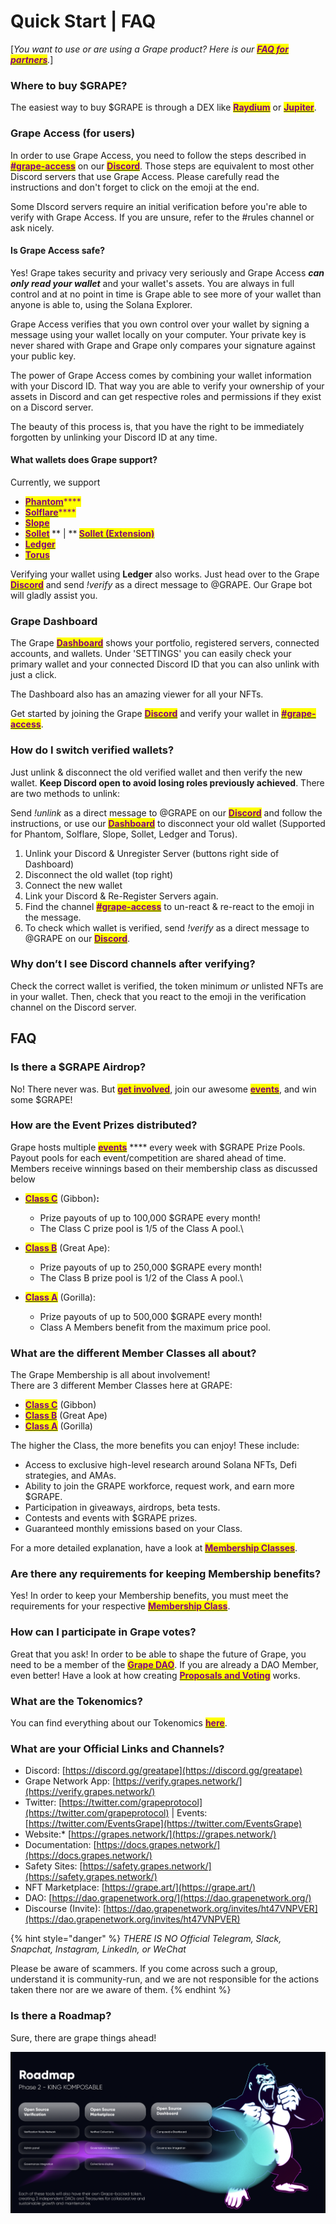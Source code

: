 # Quick Start | FAQ

\[_You want to use or are using a Grape product? Here is our_ [_<mark style="color:purple;">**FAQ for partners**</mark>_](broken-reference)_._]

### Where to buy **$GRAPE?**

The easiest way to buy $GRAPE is through a DEX like [<mark style="color:purple;">**Raydium**</mark>](https://raydium.io/swap) or [<mark style="color:purple;">**Jupiter**</mark>](https://jup.ag).

### Grape Access (for users)

In order to use Grape Access, you need to follow the steps described in [<mark style="color:purple;">**#grape-access**</mark>](https://discord.gg/npd8AK4HXq) on our [<mark style="color:purple;">**Discord**</mark>](https://discord.gg/greatape). Those steps are equivalent to most other Discord servers that use Grape Access. Please carefully read the instructions and don't forget to click on the emoji at the end.

Some DIscord servers require an initial verification before you're able to verify with Grape Access. If you are unsure, refer to the #rules channel or ask nicely.

#### Is Grape Access safe?

Yes! Grape takes security and privacy very seriously and Grape Access _**can only read your wallet**_ and your wallet's assets. You are always in full control and at no point in time is Grape able to see more of your wallet than anyone is able to, using the Solana Explorer.

Grape Access verifies that you own control over your wallet by signing a message using your wallet locally on your computer. Your private key is never shared with Grape and Grape only compares your signature against your public key.

The power of Grape Access comes by combining your wallet information with your Discord ID. That way you are able to verify your ownership of your assets in Discord and can get respective roles and permissions if they exist on a Discord server.

The beauty of this process is, that you have the right to be immediately forgotten by unlinking your Discord ID at any time.

#### What wallets does Grape support?

Currently, we support

* [<mark style="color:purple;">**Phantom**</mark>](https://phantom.app/)<mark style="color:purple;">****</mark>
* [<mark style="color:purple;">**Solflare**</mark>](https://solflare.com/)<mark style="color:purple;">****</mark>
* <mark style="color:purple;">****</mark>[<mark style="color:purple;">**Slope**</mark>](https://slope.finance/)<mark style="color:purple;">****</mark>
* <mark style="color:purple;">****</mark>[<mark style="color:purple;">**Sollet**</mark>](https://www.sollet.io/) <mark style="color:purple;">****</mark>** | **<mark style="color:purple;">****</mark> [<mark style="color:purple;">**Sollet (Extension)**</mark>](https://chrome.google.com/webstore/detail/sollet/fhmfendgdocmcbmfikdcogofphimnkno)<mark style="color:purple;">****</mark>
* <mark style="color:purple;">****</mark>[<mark style="color:purple;">**Ledger**</mark>](https://www.ledger.com/)<mark style="color:purple;">****</mark>
* <mark style="color:purple;">****</mark>[<mark style="color:purple;">**Torus**</mark>](https://toruswallet.io/)<mark style="color:purple;">****</mark>

Verifying your wallet using **Ledger** also works. Just head over to the Grape [<mark style="color:purple;">**Discord**</mark>](https://discord.gg/greatape) and send _!verify_ as a direct message to @GRAPE. Our Grape bot will gladly assist you.

### Grape Dashboard

The Grape [<mark style="color:purple;">**Dashboard**</mark>](https://verify.grapes.network) shows your portfolio, registered servers, connected accounts, and wallets. Under 'SETTINGS' you can easily check your primary wallet and your connected Discord ID that you can also unlink with just a click.

The Dashboard also has an amazing viewer for all your NFTs.

Get started by joining the Grape [<mark style="color:purple;">**Discord**</mark>](https://discord.gg/greatape) and verify your wallet in [<mark style="color:purple;">**#grape-access**</mark>](https://discord.gg/npd8AK4HXq).

### **How do I switch verified wallets?**

Just unlink & disconnect the old verified wallet and then verify the new wallet. **Keep Discord open to avoid losing roles previously achieved**. There are two methods to unlink:

Send _!unlink_ as a direct message to @GRAPE on our [<mark style="color:purple;">**Discord**</mark>](https://discord.gg/greatape) and follow the instructions, or use our   [<mark style="color:purple;">**Dashboard**</mark>](https://verify.grapes.network) to disconnect your old wallet (Supported for Phantom, Solflare, Slope, Sollet, Ledger and Torus).

1. Unlink your Discord & Unregister Server (buttons right side of Dashboard)
2. Disconnect the old wallet (top right)
3. Connect the new wallet&#x20;
4. Link your Discord & Re-Register Servers again.&#x20;
5. Find the channel [<mark style="color:purple;">**#grape-access**</mark>](https://discord.gg/npd8AK4HXq) to un-react & re-react to the emoji in the message.&#x20;
6. To check which wallet is verified, send _!verify_ as a direct message to @GRAPE on our [<mark style="color:purple;">**Discord**</mark>](https://discord.gg/greatape).

### **Why don’t I see Discord channels after verifying?**

Check the correct wallet is verified, the token minimum _or_ unlisted NFTs are in your wallet. Then, check that you react to the emoji in the verification channel on the Discord server.

## FAQ

### **Is there a $GRAPE Airdrop?**

No! There never was. But [<mark style="color:purple;">**get involved**</mark>](../grape-community/get-involved/), join our awesome [<mark style="color:purple;">**events**</mark>](../grape-community/get-involved/community-events.md), and win some $GRAPE!

### **How are the Event Prizes distributed?**

Grape hosts multiple [<mark style="color:purple;">**events**</mark>](../grape-community/get-involved/community-events.md) **** every week with $GRAPE Prize Pools. Payout pools for each event/competition are shared ahead of time. Members receive winnings based on their membership class as discussed below

* [<mark style="color:purple;">**Class C**</mark>](../grape-community/get-involved/membership-classes.md#class-c-gibbon) (Gibbon)**:**
  * Prize payouts of up to 100,000 $GRAPE every month!
  * The Class C prize pool is 1/5 of the Class A pool.\

* [<mark style="color:purple;">**Class B**</mark>](../grape-community/get-involved/membership-classes.md#class-b-great-ape) (Great Ape):&#x20;
  * Prize payouts of up to 250,000 $GRAPE every month!
  * The Class B prize pool is 1/2 of the Class A pool.\

* [<mark style="color:purple;">**Class A**</mark>](../grape-community/get-involved/membership-classes.md#class-a-gorilla) (Gorilla):
  * Prize payouts of up to 500,000 $GRAPE every month!
  * Class A Members benefit from the maximum price pool.

### **What are the different Member Classes all about?**

The Grape Membership is all about involvement!\
There are 3 different Member Classes here at GRAPE:&#x20;

* [<mark style="color:purple;">**Class C**</mark>](../grape-community/get-involved/membership-classes.md#class-c-gibbon) (Gibbon)
* [<mark style="color:purple;">**Class B**</mark>](../grape-community/get-involved/membership-classes.md#class-b-great-ape) (Great Ape)
* [<mark style="color:purple;">**Class A**</mark>](../grape-community/get-involved/membership-classes.md#class-a-gorilla) (Gorilla)

The higher the Class, the more benefits you can enjoy! These include:

* Access to exclusive high-level research around Solana NFTs, Defi strategies, and AMAs.
* Ability to join the GRAPE workforce, request work, and earn more $GRAPE.
* Participation in giveaways, airdrops, beta tests.
* Contests and events with $GRAPE prizes.
* Guaranteed monthly emissions based on your Class.

For a more detailed explanation, have a look at [<mark style="color:purple;">**Membership Classes**</mark>](../grape-community/get-involved/membership-classes.md).

### **Are there any requirements for keeping Membership benefits?**

Yes! In order to keep your Membership benefits, you must meet the requirements for your respective [<mark style="color:purple;">**Membership Class**</mark>](../grape-community/get-involved/membership-classes.md).

### **How can I participate in Grape votes?**

Great that you ask! In order to be able to shape the future of Grape, you need to be a member of the [<mark style="color:purple;">**Grape DAO**</mark>](../grape-community/get-involved/dao-application.md). If you are already a DAO Member, even better! Have a look at how creating [<mark style="color:purple;">**Proposals and Voting**</mark>](../grape-dao/proposals-and-voting/) works.&#x20;

### **What are the Tokenomics?**

You can find everything about our Tokenomics [<mark style="color:purple;">**here**</mark>](../tokenomics-and-treasury/tokenomics.md).

### **What are your Official Links and Channels?**

* Discord: [https://discord.gg/greatape](https://discord.gg/greatape)
* Grape Network App: [https://verify.grapes.network/](https://verify.grapes.network/)
* Twitter: [https://twitter.com/grapeprotocol](https://twitter.com/grapeprotocol) | Events: [https://twitter.com/EventsGrape](https://twitter.com/EventsGrape)
* Website:\* [https://grapes.network/](https://grapes.network/)
* Documentation: [https://docs.grapes.network/](https://docs.grapes.network/)
* Safety Sites: [https://safety.grapes.network/](https://safety.grapes.network/)
* NFT Marketplace: [https://grape.art/](https://grape.art/)
* DAO: [https://dao.grapenetwork.org/](https://dao.grapenetwork.org/)
* Discourse (Invite): [https://dao.grapenetwork.org/invites/ht47VNPVER](https://dao.grapenetwork.org/invites/ht47VNPVER)

{% hint style="danger" %}
_THERE IS NO Official Telegram, Slack, Snapchat, Instagram, LinkedIn, or WeChat_

Please be aware of scammers. If you come across such a group, understand it is community-run, and we are not responsible for the actions taken there nor are we aware of them.
{% endhint %}

### **Is there a Roadmap?**

Sure, there are grape things ahead!

![](<../.gitbook/assets/image (5).png>)
